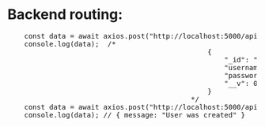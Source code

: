 # Backend routing:

<pre>
	const data = await axios.post("http://localhost:5000/api/auth/login", {"username": "test", "password": "test"});
	console.log(data);  /*
												{
													"_id": "63e631f29ae6afc9ec09efb8",
													"username": "test",
													"password": "test",
													"__v": 0
												}
											*/
	const data = await axios.post("http://localhost:5000/api/auth/registration", {"username": "test", "password": "test"});
	console.log(data); // { message: "User was created" }
<pre>
